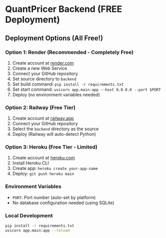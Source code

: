 # QuantPricer Backend (FREE Deployment)

## Deployment Options (All Free!)

### Option 1: Render (Recommended - Completely Free)
1. Create account at [render.com](https://render.com)
2. Create a new Web Service
3. Connect your GitHub repository
4. Set source directory to `backend`
5. Set build command: `pip install -r requirements.txt`
6. Set start command: `uvicorn app.main:app --host 0.0.0.0 --port $PORT`
7. Deploy (no environment variables needed)

### Option 2: Railway (Free Tier)
1. Create account at [railway.app](https://railway.app)
2. Connect your GitHub repository
3. Select the `backend` directory as the source
4. Deploy (Railway will auto-detect Python)

### Option 3: Heroku (Free Tier - Limited)
1. Create account at [heroku.com](https://heroku.com)
2. Install Heroku CLI
3. Create app: `heroku create your-app-name`
4. Deploy: `git push heroku main`

### Environment Variables
- `PORT`: Port number (auto-set by platform)
- No database configuration needed (using SQLite)

### Local Development
```bash
pip install -r requirements.txt
uvicorn app.main:app --reload
```
